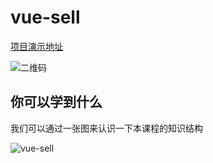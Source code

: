 # vue-sell


[项目演示地址](http://)

![二维码](https://qr.api.cli.im/)

## 你可以学到什么
我们可以通过一张图来认识一下本课程的知识结构

![vue-sell](https://)




